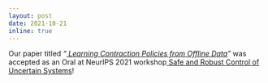 ```yaml
---
layout: post
date: 2021-10-21
inline: true
---
```


Our paper titled _“<a href="https://ieeexplore.ieee.org/abstract/document/9691930"> Learning Contraction Policies from Offline Data</a>”_ was accepted as an Oral at NeurIPS 2021 workshop<a href="https://sites.google.com/view/safe-robust-control/home"> Safe and Robust Control of Uncertain Systems</a>!